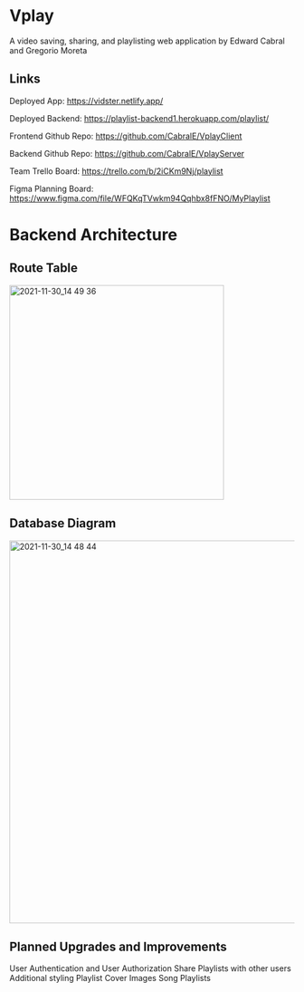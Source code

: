 # Vplay

A video saving, sharing, and playlisting web application by Edward Cabral and Gregorio Moreta

## Links

Deployed App: https://vidster.netlify.app/

Deployed Backend: https://playlist-backend1.herokuapp.com/playlist/

Frontend Github Repo: https://github.com/CabralE/VplayClient

Backend Github Repo: https://github.com/CabralE/VplayServer

Team Trello Board: https://trello.com/b/2iCKm9Nj/playlist

Figma Planning Board: https://www.figma.com/file/WFQKqTVwkm94Qqhbx8fFNO/MyPlaylist

# Backend Architecture

## Route Table

<img width="379" alt="2021-11-30_14 49 36" src="https://user-images.githubusercontent.com/87156044/144143055-2fe54609-2673-4974-b6e3-67729fda9003.png">

## Database Diagram

<img width="676" alt="2021-11-30_14 48 44" src="https://user-images.githubusercontent.com/87156044/144143100-c2868fb0-0031-4f1d-b476-c1ce05185c59.png">

## Planned Upgrades and Improvements

User Authentication and User Authorization
Share Playlists with other users
Additional styling
Playlist Cover Images
Song Playlists
